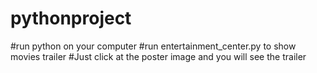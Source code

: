 
# pythonproject
#run python on your computer
#run entertainment_center.py to show movies trailer
#Just click at the poster image and you will see the trailer
